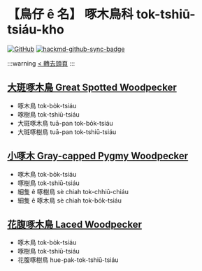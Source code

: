 # 【鳥仔 ê 名】 啄木鳥科 tok-tshiū-tsiáu-kho

[![GitHub](https://img.shields.io/badge/GitHub-black?logo=github)](https://github.com/siansiansu/tsiau-a-e-mia)
[![hackmd-github-sync-badge](https://hackmd.io/_DZ7IIaMQguhV4i583z3eQ/badge)](https://hackmd.io/_DZ7IIaMQguhV4i583z3eQ)

:::warning
[< 轉去頭頁](https://hackmd.io/@siansiansu/Hy4VzNvha)
:::

## [大斑啄木鳥 Great Spotted Woodpecker](https://ebird.org/species/grswoo)

- 啄木鳥 tok-bo̍k-tsiáu
- 啄樹鳥 tok-tshiū-tsiáu
- 大斑啄木鳥 tuā-pan tok-bo̍k-tsiáu
- 大斑啄樹鳥 tuā-pan tok-tshiū-tsiáu

## [小啄木 Gray-capped Pygmy Woodpecker](https://ebird.org/species/gycwoo1)

- 啄木鳥 tok-bo̍k-tsiáu
- 啄樹鳥 tok-tshiū-tsiáu
- 細隻 ê 啄樹鳥 sè chiah tok-chhiū-chiáu
- 細隻 ê 啄木鳥 sè chiah tok-bo̍k-tsiáu

## [花腹啄木鳥 Laced Woodpecker](https://ebird.org/species/lacwoo1)

- 啄木鳥 tok-bo̍k-tsiáu
- 啄樹鳥 tok-tshiū-tsiáu
- 花腹啄樹鳥 hue-pak-tok-tshiū-tsiáu
